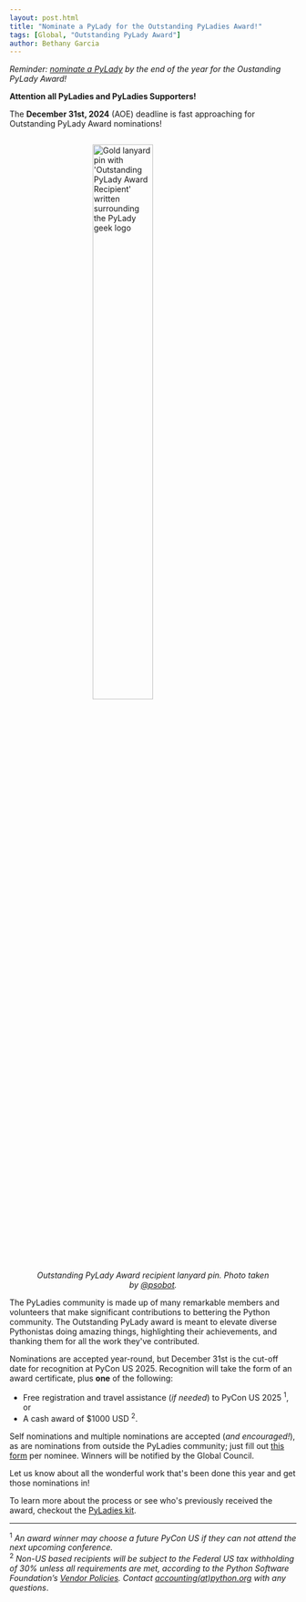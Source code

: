 ```yaml
---
layout: post.html
title: "Nominate a PyLady for the Outstanding PyLadies Award!"
tags: [Global, "Outstanding PyLady Award"]
author: Bethany Garcia
---
```


_Reminder: [nominate a PyLady][this form] by the end of the year for the Oustanding PyLady Award!_

**Attention all PyLadies and PyLadies Supporters!**

The **December 31st, 2024** (AOE) deadline is fast approaching for Outstanding PyLady Award nominations!

<figure>
    <img src="{{ get_asset('images/blog/opa_badge_pin.png') }}" alt="Gold lanyard pin with 'Outstanding PyLady Award Recipient' written surrounding the PyLady geek logo" width="50%" style="margin-left: auto; margin-right: auto; margin-bottom: 2em; margin-top: 2em; display: block;">
<figcaption style="text-align: center;"><i>Outstanding PyLady Award recipient lanyard pin. Photo taken by <a href="https://x.com/psobot">@psobot</a>.</i></figcaption></figure>

The PyLadies community is made up of many remarkable members and volunteers that make significant 
contributions to bettering the Python community. The Outstanding PyLady award is meant to elevate 
diverse Pythonistas doing amazing things, highlighting their achievements, and thanking them for 
all the work they've contributed.

Nominations are accepted year-round, but December 31st is the cut-off date for recognition at 
PyCon US 2025. Recognition will take the form of an award certificate, plus **one** of the following:

* Free registration and travel assistance (_if needed_) to PyCon US 2025 <sup>1</sup>, or
* A cash award of $1000 USD <sup>2</sup>.

Self nominations and multiple nominations are accepted (_and encouraged!_), as are nominations
from outside the PyLadies community; just fill out [this form] per nominee. Winners will be
notified by the Global Council.

Let us know about all the wonderful work that's been done this year and get those nominations in!

To learn more about the process or see who's previously received the award, checkout the 
[PyLadies kit](https://kit.pyladies.com/en/latest/global/award.html).

---

<sup>1</sup> _An award winner may choose a future PyCon US if they can not attend the next upcoming conference._
<br/>
<sup>2</sup> _Non-US based recipients will be subject to the Federal US tax withholding of 30% unless all requirements are met, according to the Python Software Foundation’s [Vendor Policies](https://www.python.org/psf/vendorpolicies/). Contact [accounting(at)python.org](mailto:accounting@python.org) with any questions_.

[this form]: https://docs.google.com/forms/d/e/1FAIpQLSccnm4kYFez8SPWJD7ZfaAojHZE0qoLF_MLarGzzzc3pcY-xA/viewform?pli=1
